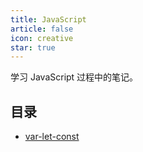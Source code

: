 ```yaml
---
title: JavaScript
article: false
icon: creative
star: true
---
```


学习 JavaScript 过程中的笔记。

## 目录

- [var-let-const](./001-var-let-const.md)
